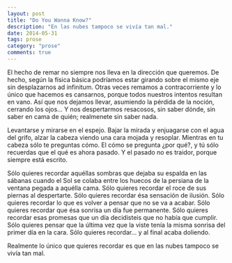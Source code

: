 ```yaml
---
layout: post
title: "Do You Wanna Know?"
description: "En las nubes tampoco se vivía tan mal."
date: 2014-05-31
tags: prose
category: "prose"
comments: true
---
```


El hecho de remar no siempre nos lleva en la dirección que queremos. De hecho, según la física básica podríamos estar girando sobre el mismo eje sin desplazarnos ad infinitum. Otras veces remamos a contracorriente y lo único que hacemos es cansarnos, porque todos nuestros intentos resultan en vano. Así que nos dejamos llevar, asumiendo la pérdida de la noción, cerrando los ojos... Y nos despertarmos resacosos, sin saber dónde, sin saber en cama de quién; realmenete sin saber nada.

Levantarse y mirarse en el espejo. Bajar la mirada y enjuagarse con el agua del grifo, alzar la cabeza viendo una cara mojada y resoplar. Mientras en tu cabeza sólo te preguntas cómo. El cómo se pregunta ¿por qué?, y tú sólo recuerdas que el qué es ahora pasado. Y el pasado no es traidor, porque siempre está escrito.

Sólo quieres recordar aquéllas sombras que dejaba su espalda en las sábanas cuando el Sol se colaba entre los huecos de la persiana de la ventana pegada a aquélla cama. Sólo quieres recordar el roce de sus piernas al despertarte. Sólo quieres recordar ésa sensación de ilusión. Sólo quieres recordar lo que es volver a pensar que no se va a acabar. Sólo quieres recordar que ésa sonrisa un día fue permanente. Sólo quieres recordar esas promesas que un día decidisteis que no había que cumplir. Sólo quieres pensar que la última vez que la viste tenía la misma sonrisa del primer día en la cara. Sólo quieres recordar... y al final acaba doliendo.

Realmente lo único que quieres recordar es que en las nubes tampoco se vivía tan mal.

